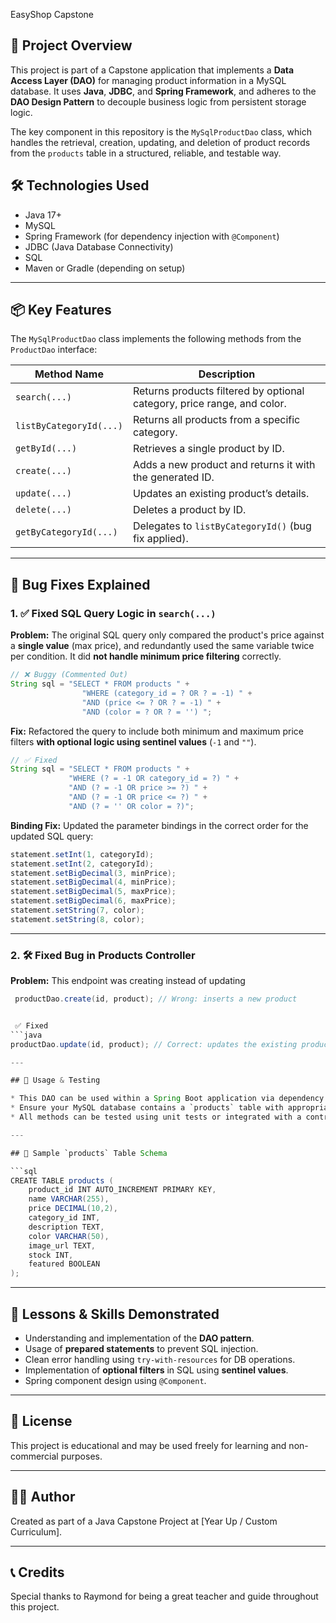 EasyShop Capstone

## 📘 Project Overview

This project is part of a Capstone application that implements a **Data Access Layer (DAO)** for managing product information in a MySQL database. It uses **Java**, **JDBC**, and **Spring Framework**, and adheres to the **DAO Design Pattern** to decouple business logic from persistent storage logic.

The key component in this repository is the `MySqlProductDao` class, which handles the retrieval, creation, updating, and deletion of product records from the `products` table in a structured, reliable, and testable way.

## 🛠️ Technologies Used

* Java 17+
* MySQL
* Spring Framework (for dependency injection with `@Component`)
* JDBC (Java Database Connectivity)
* SQL
* Maven or Gradle (depending on setup)

---

## 📦 Key Features

The `MySqlProductDao` class implements the following methods from the `ProductDao` interface:

| Method Name             | Description                                                             |
| ----------------------- | ----------------------------------------------------------------------- |
| `search(...)`           | Returns products filtered by optional category, price range, and color. |
| `listByCategoryId(...)` | Returns all products from a specific category.                          |
| `getById(...)`          | Retrieves a single product by ID.                                       |
| `create(...)`           | Adds a new product and returns it with the generated ID.                |
| `update(...)`           | Updates an existing product’s details.                                  |
| `delete(...)`           | Deletes a product by ID.                                                |
| `getByCategoryId(...)`  | Delegates to `listByCategoryId()` (bug fix applied).                    |

---

## 🐞 Bug Fixes Explained

### 1. ✅ Fixed SQL Query Logic in `search(...)`

**Problem:**
The original SQL query only compared the product's price against a **single value** (max price), and redundantly used the same variable twice per condition. It did **not handle minimum price filtering** correctly.

```java
// ❌ Buggy (Commented Out)
String sql = "SELECT * FROM products " +
                "WHERE (category_id = ? OR ? = -1) " +
                "AND (price <= ? OR ? = -1) " +
                "AND (color = ? OR ? = '') ";

```

**Fix:**
Refactored the query to include both minimum and maximum price filters **with optional logic using sentinel values** (`-1` and `""`).

```java
// ✅ Fixed
String sql = "SELECT * FROM products " +
             "WHERE (? = -1 OR category_id = ?) " +
             "AND (? = -1 OR price >= ?) " +
             "AND (? = -1 OR price <= ?) " +
             "AND (? = '' OR color = ?)";
```

**Binding Fix:**
Updated the parameter bindings in the correct order for the updated SQL query:

```java
statement.setInt(1, categoryId);
statement.setInt(2, categoryId);
statement.setBigDecimal(3, minPrice);
statement.setBigDecimal(4, minPrice);
statement.setBigDecimal(5, maxPrice);
statement.setBigDecimal(6, maxPrice);
statement.setString(7, color);
statement.setString(8, color);
```

---

### 2. 🛠️ Fixed Bug in Products Controller 

**Problem:**
This endpoint was creating instead of updating
```java
 productDao.create(id, product); // Wrong: inserts a new product


 ✅ Fixed
```java
productDao.update(id, product); // Correct: updates the existing product

---

## 🧪 Usage & Testing

* This DAO can be used within a Spring Boot application via dependency injection.
* Ensure your MySQL database contains a `products` table with appropriate columns.
* All methods can be tested using unit tests or integrated with a controller/service layer.

---

## 💃 Sample `products` Table Schema

```sql
CREATE TABLE products (
    product_id INT AUTO_INCREMENT PRIMARY KEY,
    name VARCHAR(255),
    price DECIMAL(10,2),
    category_id INT,
    description TEXT,
    color VARCHAR(50),
    image_url TEXT,
    stock INT,
    featured BOOLEAN
);
```

---

## 🧠 Lessons & Skills Demonstrated

* Understanding and implementation of the **DAO pattern**.
* Usage of **prepared statements** to prevent SQL injection.
* Clean error handling using `try-with-resources` for DB operations.
* Implementation of **optional filters** in SQL using **sentinel values**.
* Spring component design using `@Component`.

---

## 📜 License

This project is educational and may be used freely for learning and non-commercial purposes.

---

## 👨‍💼 Author

Created as part of a Java Capstone Project at \[Year Up / Custom Curriculum].

---

## 📞 Credits

Special thanks to Raymond for being a great teacher and guide throughout this project.


